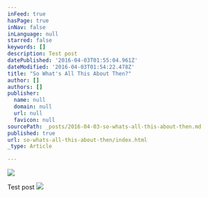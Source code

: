 ```yaml
---
inFeed: true
hasPage: true
inNav: false
inLanguage: null
starred: false
keywords: []
description: Test post
datePublished: '2016-04-03T01:55:04.961Z'
dateModified: '2016-04-03T01:54:22.478Z'
title: "So What's All This About Then?"
author: []
authors: []
publisher:
  name: null
  domain: null
  url: null
  favicon: null
sourcePath: _posts/2016-04-03-so-whats-all-this-about-then.md
published: true
url: so-whats-all-this-about-then/index.html
_type: Article

---
```

![](https://the-grid-user-content.s3-us-west-2.amazonaws.com/a458f78d-0ac4-4760-a1c2-8fff83d79da5.jpg)

Test post
![](https://the-grid-user-content.s3-us-west-2.amazonaws.com/322dce47-3ee9-4f88-b63b-1295e7c2071c.jpg)